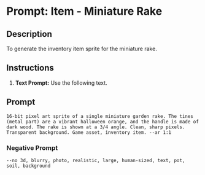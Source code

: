 # Prompt: Item - Miniature Rake

## Description
To generate the inventory item sprite for the miniature rake.

## Instructions
1.  **Text Prompt:** Use the following text.

## Prompt
```
16-bit pixel art sprite of a single miniature garden rake. The tines (metal part) are a vibrant halloween orange, and the handle is made of dark wood. The rake is shown at a 3/4 angle. Clean, sharp pixels. Transparent background. Game asset, inventory item. --ar 1:1
```

### Negative Prompt
```
--no 3d, blurry, photo, realistic, large, human-sized, text, pot, soil, background
```
